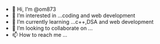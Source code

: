 - 👋 Hi, I’m @om873
- 👀 I’m interested in ...coding and web development
- 🌱 I’m currently learning ...c++,DSA and web development
- 💞️ I’m looking to collaborate on ...
- 📫 How to reach me ...

<!---
om873/om873 is a ✨ special ✨ repository because its `README.md` (this file) appears on your GitHub profile.
You can click the Preview link to take a look at your changes.
--->
